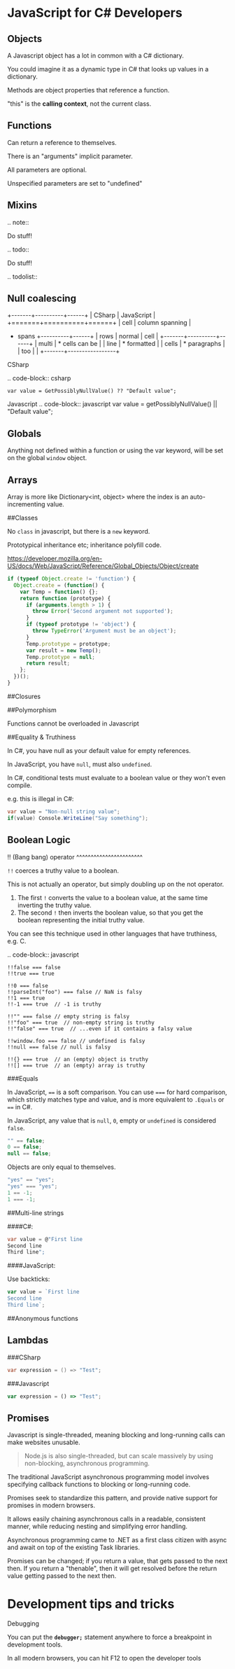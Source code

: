 JavaScript for C# Developers
============================

Objects
-------

A Javascript object has a lot in common with a C# dictionary.

You could imagine it as a dynamic type in C# that looks up values in a dictionary.

Methods are object properties that reference a function.

"this" is the **calling context**, not the current class.

Functions
---------

Can return a reference to themselves.

There is an "arguments" implicit parameter.

All parameters are optional.

Unspecified parameters are set to "undefined"

Mixins
------

.. note::

   Do stuff!


.. todo::

   Do stuff!

.. todolist::



Null coalescing
---------------

+-------+----------+------+
| CSharp   | JavaScript |
+=======+==========+======+
| cell  | column spanning |
+ spans +----------+------+
| rows  | normal   | cell |
+-------+----------+------+
| multi | * cells can be  |
| line  | * formatted     |
| cells | * paragraphs    |
| too   |                 |
+-------+-----------------+


CSharp

.. code-block:: csharp

    var value = GetPossiblyNullValue() ?? "Default value";

Javascript
.. code-block:: javascript
    var value = getPossiblyNullValue() || "Default value";


## Globals

Anything not defined within a function or using the var keyword, will be set on the global `window` object.

## Arrays

Array is more like Dictionary<int, object> where the index is an auto-incrementing value.

##Classes

No `class` in javascript, but there is a `new` keyword.

Prototypical inheritance etc; inheritance polyfill code.

https://developer.mozilla.org/en-US/docs/Web/JavaScript/Reference/Global_Objects/Object/create

```javascript
if (typeof Object.create != 'function') {
  Object.create = (function() {
    var Temp = function() {};
    return function (prototype) {
      if (arguments.length > 1) {
        throw Error('Second argument not supported');
      }
      if (typeof prototype != 'object') {
        throw TypeError('Argument must be an object');
      }
      Temp.prototype = prototype;
      var result = new Temp();
      Temp.prototype = null;
      return result;
    };
  })();
}

```

##Closures

##Polymorphism

Functions cannot be overloaded in Javascript


##Equality & Truthiness

In C#, you have null as your default value for empty references.

In JavaScript, you have `null`, must also `undefined`.

In C#, conditional tests must evaluate to a boolean value or they won't even compile.

e.g. this is illegal in C#:

```csharp
var value = "Non-null string value";
if(value) Console.WriteLine("Say something");
```

Boolean Logic
-------------

!! (Bang bang) operator
^^^^^^^^^^^^^^^^^^^^^^^

``!!`` coerces a truthy value to a boolean.

This is not actually an operator, but simply doubling up on the not operator.

1. The first ``!`` converts the value to a boolean value, at the same time inverting the truthy value.
2. The second ``!`` then inverts the boolean value, so that you get the boolean representing the initial truthy value.

You can see this technique used in other languages that have truthiness, e.g. C.

.. code-block:: javascript

    !!false === false
    !!true === true

    !!0 === false
    !!parseInt("foo") === false // NaN is falsy
    !!1 === true
    !!-1 === true  // -1 is truthy

    !!"" === false // empty string is falsy
    !!"foo" === true  // non-empty string is truthy
    !!"false" === true  // ...even if it contains a falsy value

    !!window.foo === false // undefined is falsy
    !!null === false // null is falsy

    !!{} === true  // an (empty) object is truthy
    !![] === true  // an (empty) array is truthy



###Equals

In JavaScript, `==` is a soft comparison. You can use `===` for hard comparison, which strictly matches type and value, and is more equivalent to `.Equals` or `==` in C#.

In JavaScript, any value that is `null`, `0`, empty or `undefined` is considered `false`.

```javascript
"" == false;
0 == false;
null == false;
```



Objects are only equal to themselves.


```javascript
"yes" == "yes";
"yes" === "yes";
1 == -1;
1 === -1;

```


##Multi-line strings

####C#:
```csharp
var value = @"First line
Second line
Third line";
```

####JavaScript:

Use backticks:

```javascript
var value = `First line
Second line
Third line`;
```

##Anonymous functions



## Lambdas

###CSharp

```csharp
var expression = () => "Test";
```
###Javascript

```javascript
var expression = () => "Test";
```

## Promises

Javascript is single-threaded, meaning blocking and long-running calls can make websites unusable.

> Node.js is also single-threaded, but can scale massively by using non-blocking, asynchronous programming.

The traditional JavaScript asynchronous programming model involves specifying callback functions to blocking or long-running code.

Promises seek to standardize this pattern, and provide native support for promises in modern browsers.

It allows easily chaining asynchronous calls in a readable, consistent manner, while reducing nesting and simplifying error handling.



Asynchronous programming came to .NET as a first class citizen with async and await on top of the existing Task libraries.

Promises can be changed; if you return a value, that gets passed to the next then. If you return a "thenable", then it will get resolved before the return value getting passed to the next then.

# Development tips and tricks

Debugging

You can put the **``debugger;``** statement anywhere to force a breakpoint in development tools.

In all modern browsers, you can hit F12 to open the developer tools
